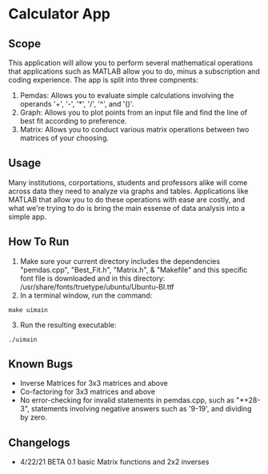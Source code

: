 # Calculator App

## Scope

This application will allow you to perform several mathematical operations that applications such as MATLAB allow you to do, minus a subscription and coding
experience. The app is split into three compnents:

1. Pemdas: Allows you to evaluate simple calculations involving the operands '+', '-', '*', '/', '^', and '()'.
2. Graph: Allows you to plot points from an input file and find the line of best fit according to preference.
3. Matrix: Allows you to conduct various matrix operations between two matrices of your choosing.

## Usage

Many institutions, corportations, students and professors alike will come across data they need to
analyze via graphs and tables. Applications like MATLAB that allow you to do these operations with ease
are costly, and what we're trying to do is bring the main essense of data analysis into a simple app.

## How To Run

1. Make sure your current directory includes the dependencies "pemdas.cpp", "Best_Fit.h", "Matrix.h", & "Makefile" and this specific font file is downloaded and in this directory:
	/usr/share/fonts/truetype/ubuntu/Ubuntu-BI.ttf
2. In a terminal window, run the command:
```
make uimain
```
3. Run the resulting executable:
```
./uimain
```


## Known Bugs
- Inverse Matrices for 3x3 matrices and above
- Co-factoring for 3x3 matrices and above 
- No error-checking for invalid statements in pemdas.cpp, such as "*+28-3", statements involving negative answers such as '9-19', and dividing by zero.

## Changelogs
- 4/22/21 BETA 0.1 basic Matrix functions and 2x2 inverses
